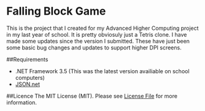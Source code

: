 # Falling Block Game
This is the project that I created for my Advanced Higher Computing project in my last year of school. It is pretty obviosuly just a 
Tetris clone. I have made some updates since the version I submitted. These have just been some basic bug changes and updates to support higher DPI screens.

##Requirements
* .NET Framework 3.5 (This was the latest version availiable on school computers)
* [JSON.net](https://json.codeplex.com/)
 
##Licence
The MIT License (MIT). Please see [License File](LICENSE.md) for more information.
